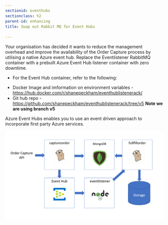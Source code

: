 ```yaml
---
sectionid: eventhubs
sectionclass: h2
parent-id: enhancing
title: Swap out Rabbit MQ for Event Hubs

---
```

Your organisation has decided it wants to reduce the management overhead and
improve the availability of the Order Capture process by utilising a native Azure
event hub. Replace the Eventlistener RabbitMQ container with a prebuilt Azure
Event Hub listener container with zero downtime.

* For the Event Hub container, refer to the following:
- Docker Image and imformation on environment variables - <https://hub.docker.com/r/shanepeckham/eventhublistenerack/>
- Git hub repo - <https://github.com/shanepeckham/eventhublistenerack/tree/v5> **Note we are using branch v5**

Azure Event Hubs enables you to use an event driven approach to incorporate first
party Azure services.

![](media/25a643873acbb18166772fc1ac25b15d.png)